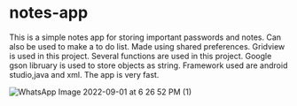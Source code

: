 # notes-app

This is a simple notes app for storing important passwords and notes.
Can also be used to make a to do list.
Made using shared preferences.
Gridview is used in this project.
Several functions are used in this project.
Google gson libruary is used to store objects as string.
Framework used are android studio,java and xml.
The app is very fast.

![WhatsApp Image 2022-09-01 at 6 26 52 PM (1)](https://user-images.githubusercontent.com/85425684/191161776-e64fa17b-c40a-4174-a70d-2a005de07925.jpeg)
